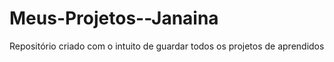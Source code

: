 # Meus-Projetos--Janaina
Repositório criado com o intuito de guardar todos os projetos de aprendidos 
